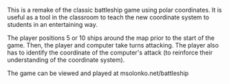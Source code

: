 This is a remake of the classic battleship game using polar coordinates. It is useful as a tool in the classroom to teach the new coordinate system to students in an entertaining way.

The player positions 5 or 10 ships around the map prior to the start of the game. Then, the player and computer take turns attacking. The player also has to identify the coordinate of the computer's attack (to reinforce their understanding of the coordinate system). 

The game can be viewed and played at msolonko.net/battleship
